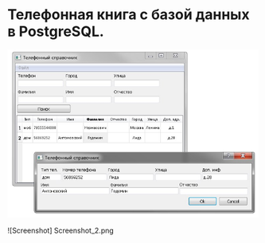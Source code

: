 # Телефонная книга с базой данных в PostgreSQL.

![Screenshot](Screenshot_1.jpg)

![Screenshot] Screenshot_2.png
